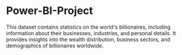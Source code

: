 # Power-BI-Project
This dataset contains statistics on the world's billionaires, including information about their businesses, industries, and personal details. It provides insights into the wealth distribution, business sectors, and demographics of billionaires worldwide.
